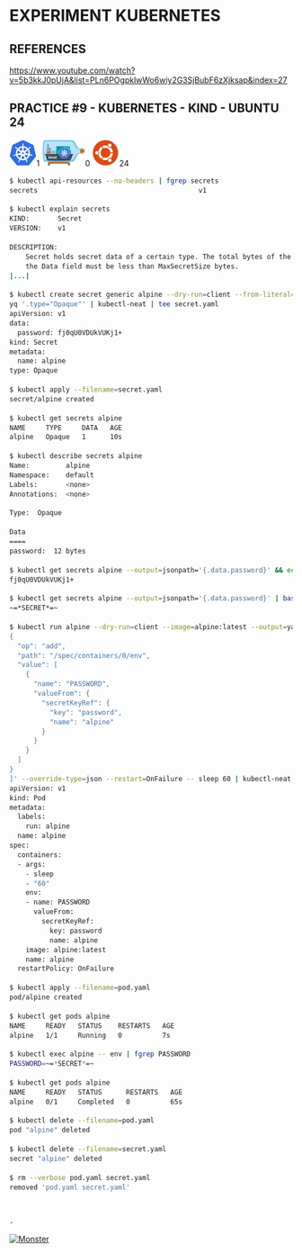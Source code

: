 # EXPERIMENT KUBERNETES

## REFERENCES

https://www.youtube.com/watch?v=5b3kkJ0pUjA&list=PLn6POgpklwWo6wiy2G3SjBubF6zXjksap&index=27

## PRACTICE #9 - KUBERNETES - KIND - UBUNTU 24

[![Kubernetes](img/kubernetes.webp "Kubernetes")](https://kubernetes.io)1
[![Kind](img/kind.webp "Kind")](https://kind.sigs.k8s.io)0
[![Ubuntu](img/ubuntu.webp "Ubuntu")](https://ubuntu.com)24

```bash
$ kubectl api-resources --no-headers | fgrep secrets
secrets                                        v1                                true    Secret

$ kubectl explain secrets
KIND:       Secret
VERSION:    v1

DESCRIPTION:
    Secret holds secret data of a certain type. The total bytes of the values in
    the Data field must be less than MaxSecretSize bytes.
|...|

$ kubectl create secret generic alpine --dry-run=client --from-literal=password='~=*SECRET*=~' --output=yaml |
yq '.type="Opaque"' | kubectl-neat | tee secret.yaml
apiVersion: v1
data:
  password: fj0qU0VDUkVUKj1+
kind: Secret
metadata:
  name: alpine
type: Opaque

$ kubectl apply --filename=secret.yaml
secret/alpine created

$ kubectl get secrets alpine
NAME     TYPE     DATA   AGE
alpine   Opaque   1      10s

$ kubectl describe secrets alpine
Name:         alpine
Namespace:    default
Labels:       <none>
Annotations:  <none>

Type:  Opaque

Data
====
password:  12 bytes

$ kubectl get secrets alpine --output=jsonpath='{.data.password}' && echo
fj0qU0VDUkVUKj1+

$ kubectl get secrets alpine --output=jsonpath='{.data.password}' | base64 --decode && echo
~=*SECRET*=~

$ kubectl run alpine --dry-run=client --image=alpine:latest --output=yaml --overrides='[
{
  "op": "add",
  "path": "/spec/containers/0/env",
  "value": [
    {
      "name": "PASSWORD",
      "valueFrom": {
        "secretKeyRef": {
          "key": "password",
          "name": "alpine"
        }
      }
    }
  ]
}
]' --override-type=json --restart=OnFailure -- sleep 60 | kubectl-neat | tee pod.yaml
apiVersion: v1
kind: Pod
metadata:
  labels:
    run: alpine
  name: alpine
spec:
  containers:
  - args:
    - sleep
    - "60"
    env:
    - name: PASSWORD
      valueFrom:
        secretKeyRef:
          key: password
          name: alpine
    image: alpine:latest
    name: alpine
  restartPolicy: OnFailure

$ kubectl apply --filename=pod.yaml
pod/alpine created

$ kubectl get pods alpine
NAME     READY   STATUS    RESTARTS   AGE
alpine   1/1     Running   0          7s

$ kubectl exec alpine -- env | fgrep PASSWORD
PASSWORD=~=*SECRET*=~

$ kubectl get pods alpine
NAME     READY   STATUS      RESTARTS   AGE
alpine   0/1     Completed   0          65s

$ kubectl delete --filename=pod.yaml
pod "alpine" deleted

$ kubectl delete --filename=secret.yaml
secret "alpine" deleted

$ rm --verbose pod.yaml secret.yaml
removed 'pod.yaml secret.yaml'
```

&nbsp;

`-`

[![Monster](https://avatars.githubusercontent.com/u/47848582?s=96&v=4 "Boo!")](../README.md)
